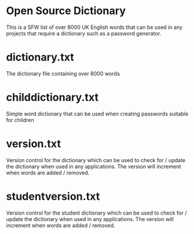 # Open Source Dictionary
This is a SFW list of over 8000 UK English words that can be used in any projects that require a dictionary such as a password generator. 

# dictionary.txt
The dictionary file containing over 8000 words

# childdictionary.txt
Simple word dictionary that can be used when creating passwords suitable for children

# version.txt
Version control for the dictionary which can be used to check for / update the dictionary when used in any applications. The version will increment when words are added / removed. 

# studentversion.txt
Version control for the student dictionary which can be used to check for / update the dictionary when used in any applications. The version will increment when words are added / removed.
